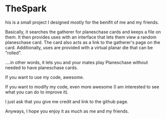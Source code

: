 TheSpark
========

his is a small project I designed mostly for the benifit of me and my friends.

Basically, it searches the gatherer for planeschase cards and keeps a file on them. It then provides uses with an interface that lets them view a random planeschase card.  The card also acts as a link to the gatherer's page on the card.  Additionally, uses are provided with a virtual planar die that can be "rolled".

....in other words, it lets you and your mates play Planeschase without needed to have planeschase cards.

If you want to use my code, awesome.

If you want to modify my code, even more awesome (I am interested to see what you can do to improve it).

I just ask that you give me credit and link to the github page.

Anyways, I hope you enjoy it as much as me and my friends.
